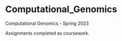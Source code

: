 # Computational_Genomics
Computational Genomics - Spring 2023

Assignments completed as coursework.
